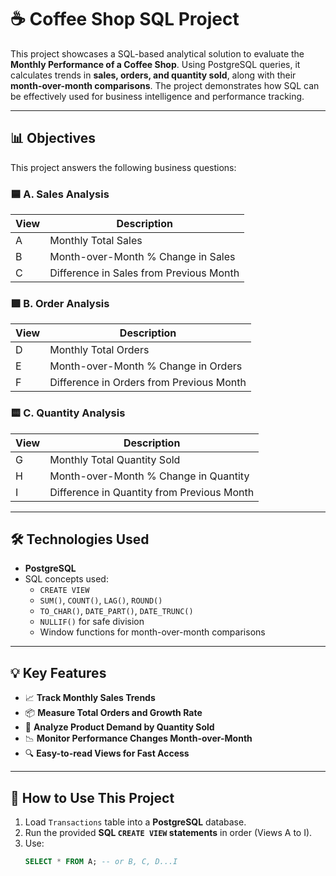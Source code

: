 # ☕ Coffee Shop SQL Project

This project showcases a SQL-based analytical solution to evaluate the **Monthly Performance of a Coffee Shop**. Using PostgreSQL queries, it calculates trends in **sales, orders, and quantity sold**, along with their **month-over-month comparisons**. The project demonstrates how SQL can be effectively used for business intelligence and performance tracking.

---

## 📊 Objectives

This project answers the following business questions:

### 🟦 A. Sales Analysis
| View | Description |
|------|-------------|
| A    | Monthly Total Sales |
| B    | Month-over-Month % Change in Sales |
| C    | Difference in Sales from Previous Month |

### 🟩 B. Order Analysis
| View | Description |
|------|-------------|
| D    | Monthly Total Orders |
| E    | Month-over-Month % Change in Orders |
| F    | Difference in Orders from Previous Month |

### 🟨 C. Quantity Analysis
| View | Description |
|------|-------------|
| G    | Monthly Total Quantity Sold |
| H    | Month-over-Month % Change in Quantity |
| I    | Difference in Quantity from Previous Month |

---

## 🛠️ Technologies Used

- **PostgreSQL**
- SQL concepts used:
  - `CREATE VIEW`
  - `SUM()`, `COUNT()`, `LAG()`, `ROUND()`
  - `TO_CHAR()`, `DATE_PART()`, `DATE_TRUNC()`
  - `NULLIF()` for safe division
  - Window functions for month-over-month comparisons

---

## 💡 Key Features

- 📈 **Track Monthly Sales Trends**
- 📦 **Measure Total Orders and Growth Rate**
- 🧾 **Analyze Product Demand by Quantity Sold**
- 📉 **Monitor Performance Changes Month-over-Month**
- 🔍 **Easy-to-read Views for Fast Access**

---

## 🚀 How to Use This Project

1. Load `Transactions` table into a **PostgreSQL** database.
2. Run the provided **SQL `CREATE VIEW` statements** in order (Views A to I).
3. Use:
   ```sql
   SELECT * FROM A; -- or B, C, D...I
